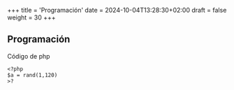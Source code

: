 +++
title = 'Programación'
date = 2024-10-04T13:28:30+02:00
draft = false
weight = 30
+++

## Programación

Código de php
```codigophp
<?php
$a = rand(1,120)
>?
```